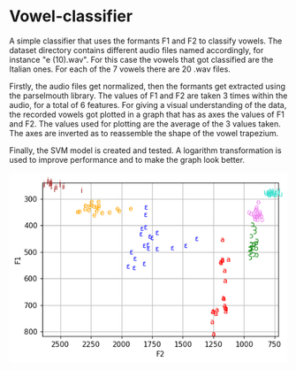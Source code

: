 # Vowel-classifier
A simple classifier that uses the formants F1 and F2 to classify vowels. 
The dataset directory contains different audio files named accordingly, for instance "e (10).wav". 
For this case the vowels that got classified are the Italian ones. For each of the 7 vowels there are 20 .wav files.

Firstly, the audio files get normalized, then the formants get extracted using the parselmouth library. The values of F1 and F2 are taken 3 times within the audio, for a total of 6 features.
For giving a visual understanding of the data, the recorded vowels got plotted in a graph that has as axes the values of F1 and F2. The values used for plotting are the average of the 3 values taken.
The axes are inverted as to reassemble the shape of the vowel trapezium.

Finally, the SVM model is created and tested. A logarithm transformation is used to improve performance and to make the graph look better.

![alt text](https://github.com/MarcoMultichannel/Vowel-classifier/blob/main/Graph.png)
